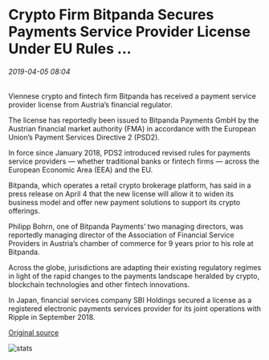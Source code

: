 # Crypto Firm Bitpanda Secures Payments Service Provider License Under EU Rules ...

###### 2019-04-05 08:04

Viennese crypto and fintech firm Bitpanda has received a payment service provider license from Austria’s financial regulator.

The license has reportedly been issued to Bitpanda Payments GmbH by the Austrian financial market authority (FMA) in accordance with the European Union’s Payment Services Directive 2 (PSD2).

In force since January 2018, PDS2 introduced revised rules for payments service providers — whether traditional banks or fintech firms — across the European Economic Area (EEA) and the EU.

Bitpanda, which operates a retail crypto brokerage platform, has said in a press release on April 4 that the new license will allow it to widen its business model and offer new payment solutions to support its crypto offerings.

Philipp Bohrn, one of Bitpanda Payments’ two managing directors, was reportedly managing director of the Association of Financial Service Providers in Austria’s chamber of commerce for 9 years prior to his role at Bitpanda.

Across the globe, jurisdictions are adapting their existing regulatory regimes in light of the rapid changes to the payments landscape heralded by crypto, blockchain technologies and other fintech innovations.

In Japan, financial services company SBI Holdings secured a license as a registered electronic payments services provider for its joint operations with Ripple in September 2018.

[Original source](https://cointelegraph.com/news/crypto-firm-bitpanda-secures-payments-service-provider-license-under-eu-rules)

![stats](https://c.statcounter.com/11760860/0/a89fa40b/1/ "stats")
